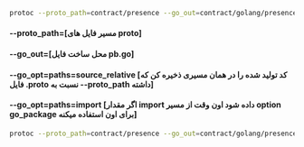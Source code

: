 ```bash
protoc --proto_path=contract/presence --go_out=contract/golang/presence --go_opt=paths=source_relative .\contract\presence\presence.proto
```

#### --proto_path=[مسیر فایل های proto]

#### --go_out=[محل ساخت فایل pb.go]

#### --go_opt=paths=source_relative [کد تولید شده را در همان مسیری ذخیره کن که فایل .proto نسبت به --proto_path داشته]

#### --go_opt=paths=import [اگر مقدار import داده شود اون وقت از مسیر option go_package برای اون استفاده میکنه]

```bash
protoc --proto_path=contract/presence --go_out=contract/golang/presence --go_opt=paths=source_relative --go-grpc_out=contract/golang/presence --go-grpc_opt=paths=source_relative contract/presence/presence.proto

```